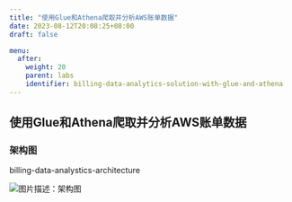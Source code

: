 ```yaml
---
title: "使用Glue和Athena爬取并分析AWS账单数据"
date: 2023-08-12T20:08:25+08:00
draft: false

menu:
  after:
    weight: 20
    parent: labs
    identifier: billing-data-analytics-solution-with-glue-and-athena
---
```

## 使用Glue和Athena爬取并分析AWS账单数据

### 架构图
billing-data-analystics-architecture

![图片描述：架构图](/billing-data-analystics-architecture.png)
